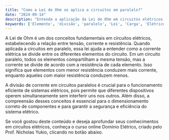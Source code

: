 ```yaml
---
title: "Como a Lei de Ohm se aplica a circuitos em paralelo?"
date: "2024-09-14"
description: "Entenda a aplicação da Lei de Ohm em circuitos elétricos em paralelo e como isso afeta a divisão de corrente entre os elementos."
keywords: ['Elemento', 'divisão', 'paralelo', 'Lei', 'Carga', 'Elétrico']
---
```


A Lei de Ohm é um dos conceitos fundamentais em circuitos elétricos, estabelecendo a relação entre tensão, corrente e resistência. Quando aplicada a circuitos em paralelo, essa lei ajuda a entender como a corrente elétrica se divide entre os diferentes elementos do circuito. Em um circuito paralelo, todos os elementos compartilham a mesma tensão, mas a corrente se divide de acordo com a resistência de cada elemento. Isso significa que elementos com menor resistência conduzem mais corrente, enquanto aqueles com maior resistência conduzem menos.

A divisão de corrente em circuitos paralelos é crucial para o funcionamento eficiente de sistemas elétricos, pois permite que diferentes dispositivos operem simultaneamente sem interferir uns nos outros. Além disso, a compreensão desses conceitos é essencial para o dimensionamento correto de componentes e para garantir a segurança e eficiência do sistema elétrico.

Se você gostou deste conteúdo e deseja aprofundar seus conhecimentos em circuitos elétricos, conheça o curso online Domínio Elétrico, criado pelo Prof. Nicholas Yukio, clicando no botão abaixo.